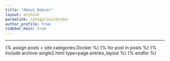 ```yaml
---
title: "About Dokcer"
layout: archive
permalink: categories/docker
author_profile: true
sidebar_main: true
---
```


<!-- 공백이 포함되어 있는 카테고리 이름의 경우 site.categories['a b c'] 이런식으로! -->

***

{% assign posts = site.categories.Docker %}
{% for post in posts %} {% include archive-single2.html type=page.entries_layout %} {% endfor %}